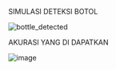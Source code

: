 SIMULASI DETEKSI BOTOL

![bottle_detected](https://github.com/user-attachments/assets/3958adb4-9f3a-4eab-9dfb-710f60142bc6)



AKURASI YANG DI DAPATKAN

![image](https://github.com/user-attachments/assets/55884d39-8980-413e-bede-234a5d972a9a)
